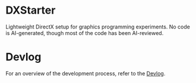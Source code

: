 # DXStarter
Lightweight DirectX setup for graphics programming experiments. No code is AI-generated, though most of the code has been AI-reviewed.

# Devlog
For an overview of the development process, refer to the [Devlog](docs/devlog.md).
